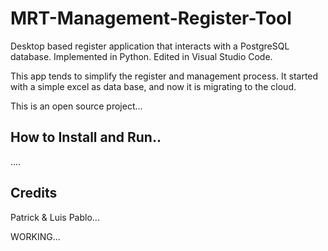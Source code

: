 # MRT-Management-Register-Tool

Desktop based register application that interacts with a PostgreSQL database. Implemented in Python. Edited in Visual Studio Code.

This app tends to simplify the register and management process. It started with a simple excel as data base, and now it is migrating to the cloud.

This is an open source project...

## How to Install and Run..
....

## Credits
Patrick & Luis Pablo...

WORKING...
